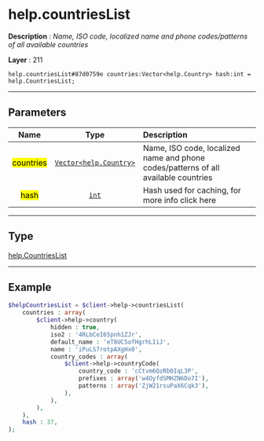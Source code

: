 # help.countriesList

**Description** : *Name, ISO code, localized name and phone codes/patterns of all available countries*

**Layer** : 211

```tl
help.countriesList#87d0759e countries:Vector<help.Country> hash:int = help.CountriesList;
```

---

## Parameters

| Name | Type | Description |
| :---: | :---: | :--- |
| <mark>countries</mark> | [`Vector<help.Country>`](type/help.Country) | Name, ISO code, localized name and phone codes/patterns of all available countries |
| <mark>hash</mark> | [`int`](type/int) | Hash used for caching, for more info click here |

---

## Type

[help.CountriesList](type/help.CountriesList)

---

## Example

```php
$helpCountriesList = $client->help->countriesList(
	countries : array(
		$client->help->country(
			hidden : true,
			iso2 : '4RLbCeI65pnh1ZJr',
			default_name : 'eT8UCSofHgrhLIiJ',
			name : 'iPuLS7rotpAXgHx0',
			country_codes : array(
				$client->help->countryCode(
					country_code : 'cCtvm6QzRb0IqL3P',
					prefixes : array('w4OyfdSMHZN6Do7I'),
					patterns : array('ZjW21rsuPaX6Cqk3'),
				),
			),
		),
	),
	hash : 37,
);
```